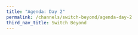 ```yaml
---
title: "Agenda: Day 2"
permalink: /channels/switch-beyond/agenda-day-2
third_nav_title: Switch Beyond
---
```

